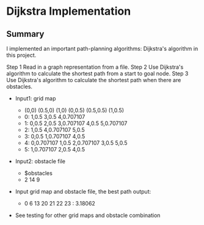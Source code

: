 # Dijkstra Implementation
## Summary
I implemented an important path-planning algorithms: Dijkstra's algorithm in this project. 

Step 1
  Read in a graph representation from a file.
Step 2
  Use Dijkstra's algorithm to calculate the shortest path from a start to
  goal node.
Step 3
  Use Dijkstra's algorithm to calculate the shortest path when there are
  obstacles.

* Input1: grid map
    * (0,0) (0.5,0) (1,0) (0,0.5) (0.5,0.5) (1,0.5) 
    * 0: 1,0.5 3,0.5 4,0.707107
    * 1: 0,0.5 2,0.5 3,0.707107 4,0.5 5,0.707107
    * 2: 1,0.5 4,0.707107 5,0.5
    * 3: 0,0.5 1,0.707107 4,0.5
    * 4: 0,0.707107 1,0.5 2,0.707107 3,0.5 5,0.5
    * 5: 1,0.707107 2,0.5 4,0.5

* Input2: obstacle file
    * $obstacles
    * 2 14 9

* Input grid map and obstacle file, the best path output:
    * 0 6 13 20 21 22 23 : 3.18062

* See testing for other grid maps and obstacle combination
